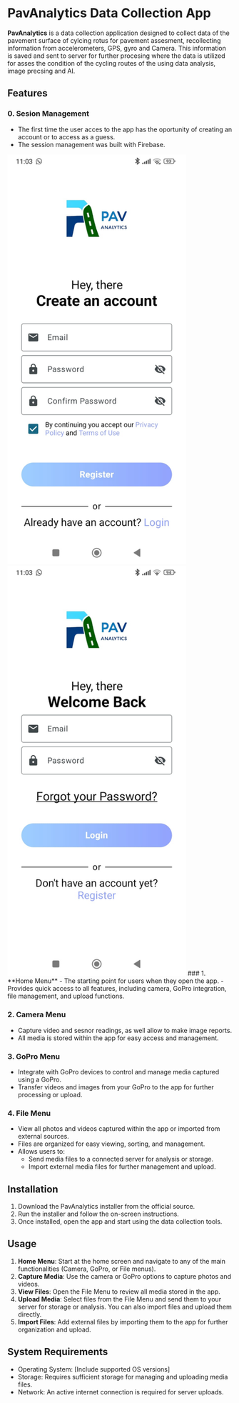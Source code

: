 
# PavAnalytics Data Collection App

**PavAnalytics** is a data collection application designed to collect data of the pavement surface of cylcing rotus for pavement assesment, recollecting information from accelerometers, GPS, gyro and Camera. This information is saved and sent to server for further procesing where the data is utilized for asses the condition of the cycling routes of the using data analysis, image precsing and AI.

## Features

### 0. **Sesion Management**
- The first time the user acces to the app has the oportunity of creating an account or to access as a guess.
- The session management was built with Firebase.
<img src="https://github.com/Jeziel777/Sensor-Data-Collection-App/blob/main/Images/login_1.jpg" width="400"/>
<img src="https://github.com/Jeziel777/Sensor-Data-Collection-App/blob/main/Images/login_3.jpg" width="400"/>
### 1. **Home Menu**
- The starting point for users when they open the app.
- Provides quick access to all features, including camera, GoPro integration, file management, and upload functions.


### 2. **Camera Menu**
- Capture video and sesnor readings, as well allow to make image reports.
- All media is stored within the app for easy access and management.

### 3. **GoPro Menu**
- Integrate with GoPro devices to control and manage media captured using a GoPro.
- Transfer videos and images from your GoPro to the app for further processing or upload.

### 4. **File Menu**
- View all photos and videos captured within the app or imported from external sources.
- Files are organized for easy viewing, sorting, and management.
- Allows users to:
  - Send media files to a connected server for analysis or storage.
  - Import external media files for further management and upload.


## Installation

1. Download the PavAnalytics installer from the official source.
2. Run the installer and follow the on-screen instructions.
3. Once installed, open the app and start using the data collection tools.

## Usage

1. **Home Menu**: Start at the home screen and navigate to any of the main functionalities (Camera, GoPro, or File menus).
2. **Capture Media**: Use the camera or GoPro options to capture photos and videos.
3. **View Files**: Open the File Menu to review all media stored in the app.
4. **Upload Media**: Select files from the File Menu and send them to your server for storage or analysis. You can also import files and upload them directly.
5. **Import Files**: Add external files by importing them to the app for further organization and upload.

## System Requirements

- Operating System: [Include supported OS versions]
- Storage: Requires sufficient storage for managing and uploading media files.
- Network: An active internet connection is required for server uploads.


